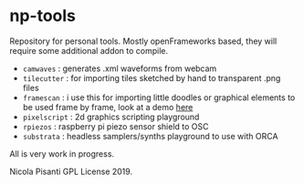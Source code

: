 np-tools
=====================================
Repository for personal tools. Mostly openFrameworks based, they will require some additional addon to compile.    
    
- `camwaves` : generates .xml waveforms from webcam 
- `tilecutter` : for importing tiles sketched by hand to transparent .png files
- `framescan` : i use this for importing little doodles or graphical elements to be used frame by frame, look at a demo [here](http://npisanti.com/practice/framescan.html)
- `pixelscript` : 2d graphics scripting playground 
- `rpiezos` : raspberry pi piezo sensor shield to OSC 
- `substrata` : headless samplers/synths playground to use with ORCA
    
All is very work in progress.    
    
Nicola Pisanti GPL License 2019.
